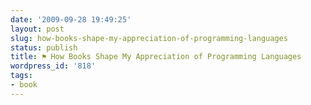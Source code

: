 ```yaml
---
date: '2009-09-28 19:49:25'
layout: post
slug: how-books-shape-my-appreciation-of-programming-languages
status: publish
title: ⚑ How Books Shape My Appreciation of Programming Languages
wordpress_id: '818'
tags:
- book
---
```


